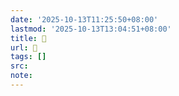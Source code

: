 ```yaml
---
date: '2025-10-13T11:25:50+08:00'
lastmod: '2025-10-13T13:04:51+08:00'
title: 󰊜
url: 󰊜
tags: []
src:
note:
---
```

